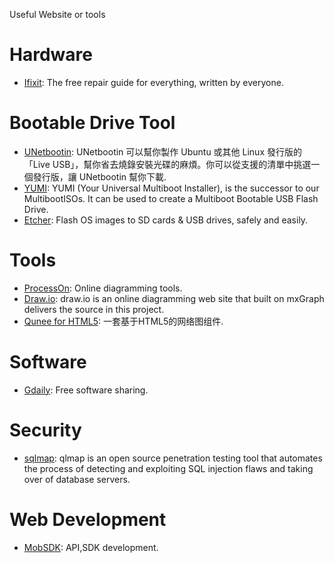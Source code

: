 Useful Website or tools

# Hardware
* [Ifixit](https://www.ifixit.com/): The free repair guide for everything, written by everyone.

# Bootable Drive Tool
* [UNetbootin](http://unetbootin.github.io/): UNetbootin 可以幫你製作 Ubuntu 或其他 Linux 發行版的「Live USB」，幫你省去燒錄安裝光碟的麻煩。你可以從支援的清單中挑選一個發行版，讓 UNetbootin 幫你下載.
* [YUMI](https://www.pendrivelinux.com/yumi-multiboot-usb-creator/): YUMI (Your Universal Multiboot Installer), is the successor to our MultibootISOs. It can be used to create a Multiboot Bootable USB Flash Drive. 
* [Etcher](https://etcher.io/): Flash OS images to SD cards & USB drives, safely and easily.

# Tools
* [ProcessOn](https://www.processon.com): Online diagramming tools.
* [Draw.io](https://www.draw.io): draw.io is an online diagramming web site that built on mxGraph delivers the source in this project.
* [Qunee for HTML5](http://qunee.com): 一套基于HTML5的网络图组件.

# Software
* [Gdaily](https://www.gdaily.org): Free software sharing.

# Security
* [sqlmap](https://github.com/sqlmapproject/sqlmap): qlmap is an open source penetration testing tool that automates the process of detecting and exploiting SQL injection flaws and taking over of database servers.

# Web Development
* [MobSDK](http://www.mob.com/): API,SDK development.
